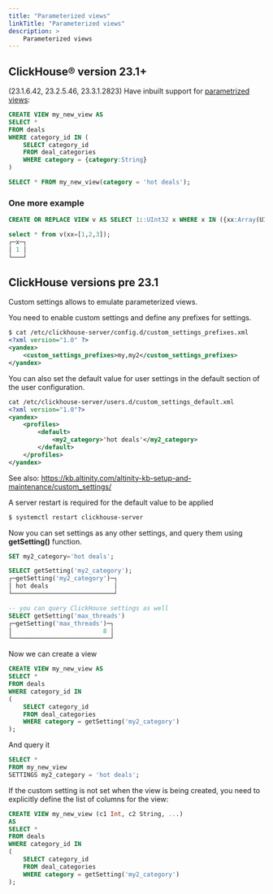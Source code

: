 ```yaml
---
title: "Parameterized views"
linkTitle: "Parameterized views"
description: >
    Parameterized views
---
```


## ClickHouse® version 23.1+

(23.1.6.42, 23.2.5.46, 23.3.1.2823)
Have inbuilt support for [parametrized views](https://clickhouse.com/docs/en/sql-reference/statements/create/view#parameterized-view):

```sql
CREATE VIEW my_new_view AS
SELECT *
FROM deals
WHERE category_id IN (
    SELECT category_id
    FROM deal_categories
    WHERE category = {category:String}
)

SELECT * FROM my_new_view(category = 'hot deals');
```
### One more example 

```sql
CREATE OR REPLACE VIEW v AS SELECT 1::UInt32 x WHERE x IN ({xx:Array(UInt32)});

select * from v(xx=[1,2,3]);
┌─x─┐
│ 1 │
└───┘
```


## ClickHouse versions pre 23.1

Custom settings allows to emulate parameterized views.

You need to enable custom settings and define any prefixes for settings.

```xml
$ cat /etc/clickhouse-server/config.d/custom_settings_prefixes.xml
<?xml version="1.0" ?>
<yandex>
    <custom_settings_prefixes>my,my2</custom_settings_prefixes>
</yandex>
```

You can also set the default value for user settings in the default section of the user configuration. 
```xml
cat /etc/clickhouse-server/users.d/custom_settings_default.xml
<?xml version="1.0"?>
<yandex>
    <profiles>
        <default>
            <my2_category>'hot deals'</my2_category>
        </default>
    </profiles>
</yandex>
```
See also: https://kb.altinity.com/altinity-kb-setup-and-maintenance/custom_settings/ 

A server restart is required for the default value to be applied
```bash
$ systemctl restart clickhouse-server
```

Now you can set settings as any other settings, and query them using **getSetting()** function.

```sql
SET my2_category='hot deals';

SELECT getSetting('my2_category');
┌─getSetting('my2_category')─┐
│ hot deals                  │
└────────────────────────────┘

-- you can query ClickHouse settings as well
SELECT getSetting('max_threads')
┌─getSetting('max_threads')─┐
│                         8 │
└───────────────────────────┘
```

Now we can create a view

```sql
CREATE VIEW my_new_view AS
SELECT *
FROM deals
WHERE category_id IN
(
    SELECT category_id
    FROM deal_categories
    WHERE category = getSetting('my2_category')
);
```

And query it

```sql
SELECT *
FROM my_new_view
SETTINGS my2_category = 'hot deals';
```

If the custom setting is not set when the view is being created, you need to explicitly define the list of columns for the view:

```sql
CREATE VIEW my_new_view (c1 Int, c2 String, ...)
AS
SELECT *
FROM deals
WHERE category_id IN
(
    SELECT category_id
    FROM deal_categories
    WHERE category = getSetting('my2_category')
);
```
